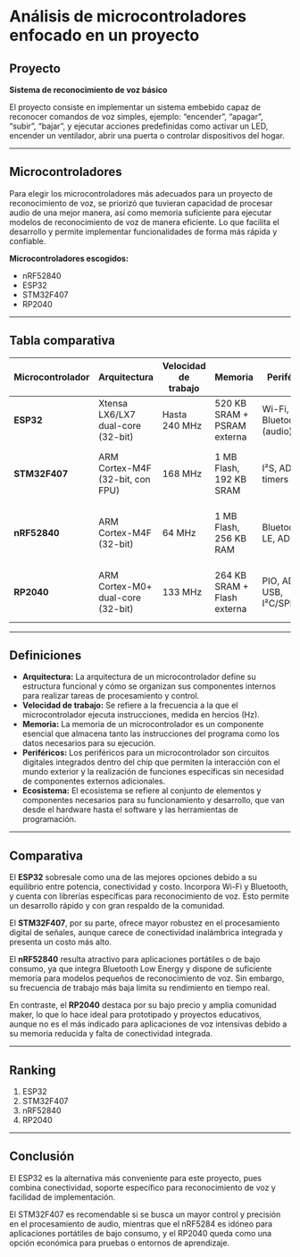 # Análisis de microcontroladores enfocado en un proyecto

## Proyecto
**Sistema de reconocimiento de voz básico**

El proyecto consiste en implementar un sistema embebido capaz de reconocer comandos de voz simples, ejemplo: “encender”, “apagar”, “subir”, “bajar”, y ejecutar acciones predefinidas como activar un LED, encender un ventilador, abrir una puerta o controlar dispositivos del hogar.

---

## Microcontroladores
Para elegir los microcontroladores más adecuados para un proyecto de reconocimiento de voz, se priorizó que tuvieran capacidad de procesar audio de una mejor manera, así como memoria suficiente para ejecutar modelos de reconocimiento de voz de manera eficiente. Lo que facilita el desarrollo y permite implementar funcionalidades de forma más rápida y confiable.

**Microcontroladores escogidos:**

- nRF52840
- ESP32
- STM32F407
- RP2040

---

## Tabla comparativa

| Microcontrolador | Arquitectura                   | Velocidad de trabajo | Memoria                         | Periféricos                       | Costo aprox. (MX) | Ecosistema                                          |
|------------------|--------------------------------|----------------------|---------------------------------|------------------------------------|-------------------|-----------------------------------------------------|
| **ESP32**        | Xtensa LX6/LX7 dual-core (32-bit) | Hasta 240 MHz        | 520 KB SRAM + PSRAM externa     | Wi-Fi, Bluetooth, I²S (audio)      | $150-200          | ESP-IDF, Arduino, ESP-SR, TensorFlow Lite Micro     |
| **STM32F407**    | ARM Cortex-M4F (32-bit, con FPU) | 168 MHz              | 1 MB Flash, 192 KB SRAM         | I²S, ADC, timers DSP               | $200-250          | STM32CubeIDE, CubeMX, CMSIS-DSP, TensorFlow Lite Micro |
| **nRF52840**     | ARM Cortex-M4F (32-bit)          | 64 MHz               | 1 MB Flash, 256 KB RAM          | Bluetooth 5 LE, ADC, I²S           | $225-240          | nRF Connect SDK, Zephyr RTOS, TensorFlow Lite Micro |
| **RP2040**       | ARM Cortex-M0+ dual-core (32-bit) | 133 MHz              | 264 KB SRAM + Flash externa     | PIO, ADC, USB, I²C/SPI/UART        | $200-260          | Pico SDK (C/C++), MicroPython, TensorFlow Lite Micro |

---

## Definiciones
- **Arquitectura:** La arquitectura de un microcontrolador define su estructura funcional y cómo se organizan sus componentes internos para realizar tareas de procesamiento y control.  
- **Velocidad de trabajo:** Se refiere a la frecuencia a la que el microcontrolador ejecuta instrucciones, medida en hercios (Hz).  
- **Memoria:** La memoria de un microcontrolador es un componente esencial que almacena tanto las instrucciones del programa como los datos necesarios para su ejecución.  
- **Periféricos:** Los periféricos para un microcontrolador son circuitos digitales integrados dentro del chip que permiten la interacción con el mundo exterior y la realización de funciones específicas sin necesidad de componentes externos adicionales.  
- **Ecosistema:** El ecosistema se refiere al conjunto de elementos y componentes necesarios para su funcionamiento y desarrollo, que van desde el hardware hasta el software y las herramientas de programación.  

---

## Comparativa
El **ESP32** sobresale como una de las mejores opciones debido a su equilibrio entre potencia, conectividad y costo. Incorpora Wi-Fi y Bluetooth, y cuenta con librerías específicas para reconocimiento de voz. Esto permite un desarrollo rápido y con gran respaldo de la comunidad.  

El **STM32F407**, por su parte, ofrece mayor robustez en el procesamiento digital de señales, aunque carece de conectividad inalámbrica integrada y presenta un costo más alto.  

El **nRF52840** resulta atractivo para aplicaciones portátiles o de bajo consumo, ya que integra Bluetooth Low Energy y dispone de suficiente memoria para modelos pequeños de reconocimiento de voz. Sin embargo, su frecuencia de trabajo más baja limita su rendimiento en tiempo real.  

En contraste, el **RP2040** destaca por su bajo precio y amplia comunidad maker, lo que lo hace ideal para prototipado y proyectos educativos, aunque no es el más indicado para aplicaciones de voz intensivas debido a su memoria reducida y falta de conectividad integrada.  

---

## Ranking
1. ESP32  
2. STM32F407  
3. nRF52840  
4. RP2040  

---

## Conclusión
El ESP32 es la alternativa más conveniente para este proyecto, pues combina conectividad, soporte específico para reconocimiento de voz y facilidad de implementación.  

El STM32F407 es recomendable si se busca un mayor control y precisión en el procesamiento de audio, mientras que el nRF5284 es idóneo para aplicaciones portátiles de bajo consumo, y el RP2040 queda como una opción económica para pruebas o entornos de aprendizaje.
